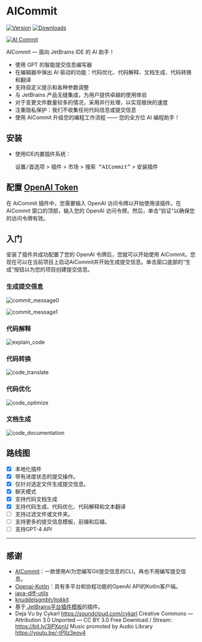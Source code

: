 # AICommit

[![Version](https://img.shields.io/jetbrains/plugin/v/21289-aicommit.svg)](https://plugins.jetbrains.com/plugin/21289-aicommit)
[![Downloads](https://img.shields.io/jetbrains/plugin/d/21289-aicommit.svg)](https://plugins.jetbrains.com/plugin/21289-aicommit)


[![AI Commit](./assets/social_preview.jpg)](https://youtu.be/sDG8cx6i_kM "AI Commit")

AICommit — 面向 JetBrains IDE 的 AI 助手！

- 使用 GPT 的智能提交信息编写器
- 在编辑器中弹出 AI 驱动的功能：代码优化、代码解释、文档生成、代码转换和翻译
- 支持自定义提示和各种参数调整
- 与 JetBrains 产品无缝集成，为用户提供卓越的使用体验
- 对于变更文件数量较多的情况，采用并行处理，以实现极快的速度
- 注重隐私保护：我们不收集任何代码信息或提交信息
- 使用 AICommit 升级您的编程工作流程 —— 您的全方位 AI 编程助手！

## 安装

- 使用IDE内置插件系统：

  <kbd>设置/首选项</kbd> > <kbd>插件</kbd> > <kbd>市场</kbd> > <kbd>搜索 “AICommit”</kbd> >
  <kbd>安装插件</kbd>

## 配置 [OpenAI Token](https://platform.openai.com/account/api-keys)

在 AiCommit 插件中，您需要输入 OpenAI 访问令牌以开始使用该插件。在 AiCommit 窗口的顶部，输入您的 OpenAI 访问令牌。然后，单击“验证”以确保您的访问令牌有效。

## 入门

安装了插件并成功配置了您的 OpenAI 令牌后，您就可以开始使用 AiCommit。您现在可以在当前项目上启动AiCommit并开始生成提交信息。单击窗口底部的“生成”按钮以为您的项目创建提交信息。

### 生成提交信息

![commit_message0](assets/commit_tool_window.png)


![commit_message1](assets/commit_vcs.png)

### 代码解释

![explain_code](assets/explain_code_eng.gif)

### 代码转换

![code_translate](assets/code_translate_eng.gif)

### 代码优化

![code_optimize](assets/code_optimize_eng.gif)

### 文档生成

![code_documentation](assets/doc_gen_eng.gif)




## 路线图

- [x] 本地化插件
- [x] 带有进度状态的提交操作。
- [x] 仅针对选定文件生成提交信息。
- [x] 聊天模式
- [x] 支持代码文档生成
- [x] 支持代码生成、代码优化、代码解释和文本翻译
- [ ] 支持过滤文件或文件夹。
- [ ] 支持更多的提交信息模板，前缀和后缀。
- [ ] 支持GPT-4 API

---

## 感谢

- [AICommit](https://github.com/Nutlope/aicommits)：一款使用AI为您编写Git提交信息的CLI。再也不用编写提交信息。
- [Openai-Kotlin](https://github.com/aallam/openai-kotlin)：具有多平台和协程功能的OpenAI API的Kotlin客户端。
- [java-diff-utils](https://github.com/java-diff-utils/java-diff-utils)
- [knuddelsgmbh/jtokkit](https://github.com/knuddelsgmbh/jtokkit)
- 基于[ JetBrains平台插件模板][template]的插件。
- Deja Vu by Cykarl https://soundcloud.com/cykarl
  Creative Commons — Attribution 3.0 Unported — CC BY 3.0
  Free Download / Stream: https://bit.ly/3IPXpnU
  Music promoted by Audio Library https://youtu.be/-tPlIz3eov4

[template]: https://github.com/JetBrains/intellij-platform-plugin-template